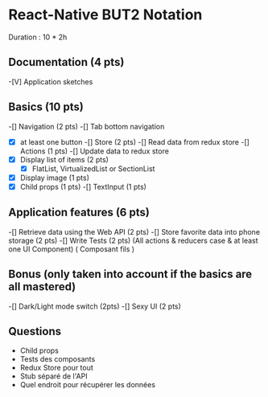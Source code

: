 # React-Native BUT2 Notation

Duration : 10 * 2h

## Documentation (4 pts)

-[V] Application sketches

## Basics (10 pts)

-[] Navigation (2 pts)
  -[] Tab bottom navigation 
  -[X] at least one button
-[] Store (2 pts)
  -[] Read data from redux store
-[] Actions (1 pts)
  -[] Update data to redux store
-[X] Display list of items (2 pts)
  -[X] FlatList, VirtualizedList or SectionList
-[X] Display image (1 pts)
-[X] Child props (1 pts)
-[] TextInput (1 pts)

## Application features (6 pts)

-[] Retrieve data using the Web API (2 pts)
-[] Store favorite data into phone storage (2 pts)
-[] Write Tests (2 pts) (All actions & reducers case & at least one UI Component) ( Composant fils )

## Bonus (only taken into account if the basics are all mastered)

-[] Dark/Light mode switch (2pts)
-[] Sexy UI (2 pts)

## Questions
- Child props
- Tests des composants
- Redux Store pour tout 
- Stub séparé de l'API
- Quel endroit pour récupérer les données